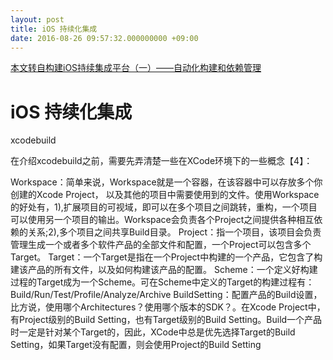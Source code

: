 ```yaml
---
layout: post
title: iOS 持续化集成
date: 2016-08-26 09:57:32.000000000 +09:00
---
```


[本文转自构建iOS持续集成平台（一）——自动化构建和依赖管理](http://www.infoq.com/cn/articles/build-ios-continuous-integration-platform-part1)

# iOS 持续化集成
xcodebuild


在介绍xcodebuild之前，需要先弄清楚一些在XCode环境下的一些概念【4】：

Workspace：简单来说，Workspace就是一个容器，在该容器中可以存放多个你创建的Xcode Project， 以及其他的项目中需要使用到的文件。使用Workspace的好处有，1),扩展项目的可视域，即可以在多个项目之间跳转，重构，一个项目可以使用另一个项目的输出。Workspace会负责各个Project之间提供各种相互依赖的关系;2),多个项目之间共享Build目录。
Project：指一个项目，该项目会负责管理生成一个或者多个软件产品的全部文件和配置，一个Project可以包含多个Target。
Target：一个Target是指在一个Project中构建的一个产品，它包含了构建该产品的所有文件，以及如何构建该产品的配置。
Scheme：一个定义好构建过程的Target成为一个Scheme。可在Scheme中定义的Target的构建过程有：Build/Run/Test/Profile/Analyze/Archive
BuildSetting：配置产品的Build设置，比方说，使用哪个Architectures？使用哪个版本的SDK？。在Xcode Project中，有Project级别的Build Setting，也有Target级别的Build Setting。Build一个产品时一定是针对某个Target的，因此，XCode中总是优先选择Target的Build Setting，如果Target没有配置，则会使用Project的Build Setting

